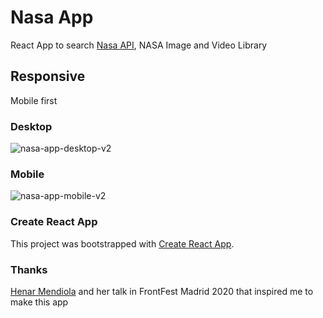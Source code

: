 # Nasa App

React App to search [Nasa API](https://api.nasa.gov/?search=https%3A%2F%2Fimages-api.nasa.gov%2Fsearch%3Fq%3D), NASA Image and Video Library 

## Responsive
Mobile first

### Desktop
![nasa-app-desktop-v2](https://user-images.githubusercontent.com/30567608/79353411-50959600-7f3b-11ea-97ed-12a03dda3ee5.gif)


### Mobile
![nasa-app-mobile-v2](https://user-images.githubusercontent.com/30567608/79353366-42477a00-7f3b-11ea-8e39-e3dbdf46cf24.gif)


### Create React App
This project was bootstrapped with [Create React App](https://github.com/facebook/create-react-app).

### Thanks 
[Henar Mendiola](https://github.com/Maritxis) and her talk in FrontFest Madrid 2020 that inspired me to make this app

